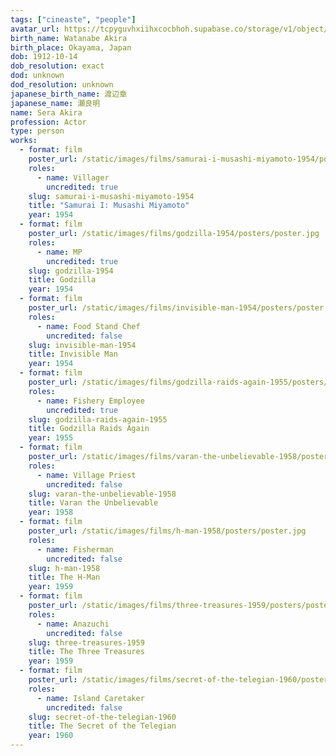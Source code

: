 ```yaml
---
tags: ["cineaste", "people"]
avatar_url: https://tcpyguvhxiihxcocbhoh.supabase.co/storage/v1/object/public/godzilla-cineaste-public/content/people/sera-akira/sera-akira.jpg
birth_name: Watanabe Akira
birth_place: Okayama, Japan
dob: 1912-10-14
dob_resolution: exact
dod: unknown
dod_resolution: unknown
japanese_birth_name: 渡辺章
japanese_name: 瀬良明
name: Sera Akira
profession: Actor
type: person
works:
  - format: film
    poster_url: /static/images/films/samurai-i-musashi-miyamoto-1954/posters/poster.jpg
    roles:
      - name: Villager
        uncredited: true
    slug: samurai-i-musashi-miyamoto-1954
    title: "Samurai I: Musashi Miyamoto"
    year: 1954
  - format: film
    poster_url: /static/images/films/godzilla-1954/posters/poster.jpg
    roles:
      - name: MP
        uncredited: true
    slug: godzilla-1954
    title: Godzilla
    year: 1954
  - format: film
    poster_url: /static/images/films/invisible-man-1954/posters/poster.jpg
    roles:
      - name: Food Stand Chef
        uncredited: false
    slug: invisible-man-1954
    title: Invisible Man
    year: 1954
  - format: film
    poster_url: /static/images/films/godzilla-raids-again-1955/posters/poster.jpg
    roles:
      - name: Fishery Employee
        uncredited: true
    slug: godzilla-raids-again-1955
    title: Godzilla Raids Again
    year: 1955
  - format: film
    poster_url: /static/images/films/varan-the-unbelievable-1958/posters/poster.jpg
    roles:
      - name: Village Priest
        uncredited: false
    slug: varan-the-unbelievable-1958
    title: Varan the Unbelievable
    year: 1958
  - format: film
    poster_url: /static/images/films/h-man-1958/posters/poster.jpg
    roles:
      - name: Fisherman
        uncredited: false
    slug: h-man-1958
    title: The H-Man
    year: 1959
  - format: film
    poster_url: /static/images/films/three-treasures-1959/posters/poster.jpg
    roles:
      - name: Anazuchi
        uncredited: false
    slug: three-treasures-1959
    title: The Three Treasures
    year: 1959
  - format: film
    poster_url: /static/images/films/secret-of-the-telegian-1960/posters/poster.jpg
    roles:
      - name: Island Caretaker
        uncredited: false
    slug: secret-of-the-telegian-1960
    title: The Secret of the Telegian
    year: 1960
---
```

